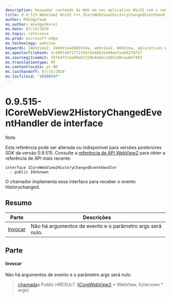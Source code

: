 ```yaml
---
description: Hospedar conteúdo da Web em seu aplicativo Win32 com o controle WebView2 do Microsoft Edge
title: 0.9.515-WebView2 Win32 C++ ICoreWebView2HistoryChangedEventHandler
author: MSEdgeTeam
ms.author: msedgedevrel
ms.date: 07/14/2020
ms.topic: reference
ms.prod: microsoft-edge
ms.technology: webview
keywords: IWebView2, IWebView2WebView, webview2, WebView, aplicativos Win32, Win32, Edge, ICoreWebView2, ICoreWebView2Controller, controle do navegador, HTML Edge
ms.openlocfilehash: 5c4807a6f1772354f4448b25d49ea7ea86278f57
ms.sourcegitcommit: f6764f57aed9ab7229e4eb6cc8851d0cea667403
ms.translationtype: MT
ms.contentlocale: pt-BR
ms.lasthandoff: 07/15/2020
ms.locfileid: "10880597"
---
```

# 0.9.515-ICoreWebView2HistoryChangedEventHandler de interface 

> [!NOTE]
> Esta referência pode ser alterada ou indisponível para versões posteriores SDK da versão 0.9.515. Consulte a [referência de API WebView2](../../../webview2-api-reference.md) para obter a referência de API mais recente.

```
interface ICoreWebView2HistoryChangedEventHandler
  : public IUnknown
```

O chamador implementa essa interface para receber o evento Historychanged.

## Resumo

 Parte                        | Descrições
--------------------------------|---------------------------------------------
[Invocar](#invoke) | Não há argumentos de evento e o parâmetro args será nulo.

## Parte

#### Invocar 

Não há argumentos de evento e o parâmetro args será nulo.

> [chamada](#invoke)a Public HRESULT ([ICoreWebView2](icorewebview2.md) * WebView, IUnknown * args)

